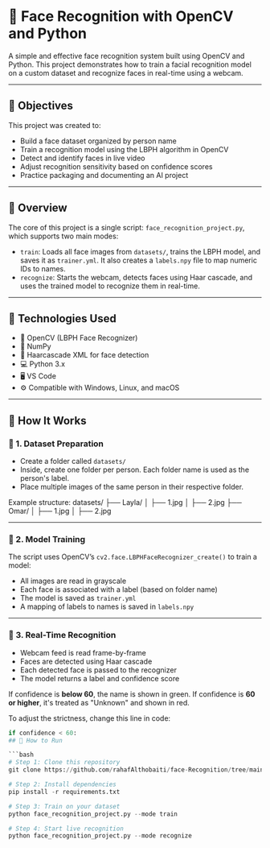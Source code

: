 # 👤 Face Recognition with OpenCV and Python

A simple and effective face recognition system built using OpenCV and Python. This project demonstrates how to train a facial recognition model on a custom dataset and recognize faces in real-time using a webcam.

---

## 🎯 Objectives

This project was created to:

- Build a face dataset organized by person name 
- Train a recognition model using the LBPH algorithm in OpenCV 
- Detect and identify faces in live video 
- Adjust recognition sensitivity based on confidence scores 
- Practice packaging and documenting an AI project

---

## 🧠 Overview

The core of this project is a single script: `face_recognition_project.py`, which supports two main modes:

- `train`: Loads all face images from `datasets/`, trains the LBPH model, and saves it as `trainer.yml`. It also creates a `labels.npy` file to map numeric IDs to names. 
- `recognize`: Starts the webcam, detects faces using Haar cascade, and uses the trained model to recognize them in real-time.

---

## 🧰 Technologies Used

- 🧠 OpenCV (LBPH Face Recognizer) 
- 🧮 NumPy 
- 📂 Haarcascade XML for face detection 
- 💻 Python 3.x 
- 🖥️ VS Code 
- ⚙️ Compatible with Windows, Linux, and macOS 

---

## 🧪 How It Works

### 📁 1. Dataset Preparation

- Create a folder called `datasets/` 
- Inside, create one folder per person. Each folder name is used as the person's label. 
- Place multiple images of the same person in their respective folder.

Example structure:
datasets/
├── Layla/
│ ├── 1.jpg
│ ├── 2.jpg
├── Omar/
│ ├── 1.jpg
│ ├── 2.jpg

---

### 🧠 2. Model Training

The script uses OpenCV’s `cv2.face.LBPHFaceRecognizer_create()` to train a model:

- All images are read in grayscale 
- Each face is associated with a label (based on folder name) 
- The model is saved as `trainer.yml` 
- A mapping of labels to names is saved in `labels.npy`

---

### 🎥 3. Real-Time Recognition

- Webcam feed is read frame-by-frame 
- Faces are detected using Haar cascade 
- Each detected face is passed to the recognizer 
- The model returns a label and confidence score

If confidence is **below 60**, the name is shown in green. 
If confidence is **60 or higher**, it's treated as "Unknown" and shown in red.

To adjust the strictness, change this line in code:

```python
if confidence < 60:
## 🚀 How to Run

```bash
# Step 1: Clone this repository
git clone https://github.com/rahafAlthobaiti/face-Recognition/tree/main

# Step 2: Install dependencies
pip install -r requirements.txt

# Step 3: Train on your dataset
python face_recognition_project.py --mode train

# Step 4: Start live recognition
python face_recognition_project.py --mode recognize

